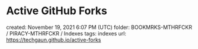 # Active GitHub Forks

created: November 19, 2021 6:07 PM (UTC)
folder: BOOKMRKS-MTHRFCKR / PIRACY-MTHRFCKR / Indexes
tags: indexes
url: https://techgaun.github.io/active-forks